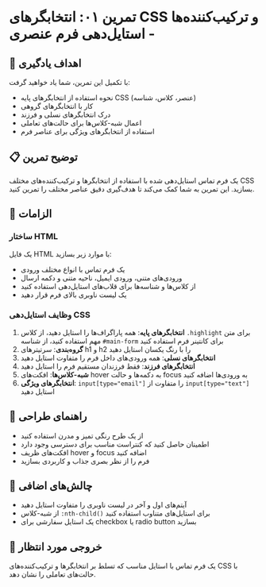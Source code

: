 # تمرین ۰۱: انتخابگرهای CSS و ترکیب‌کننده‌ها - استایل‌دهی فرم عنصری

## 🎯 اهداف یادگیری

با تکمیل این تمرین، شما یاد خواهید گرفت:

- نحوه استفاده از انتخابگرهای پایه CSS (عنصر، کلاس، شناسه)
- کار با انتخابگرهای گروهی
- درک انتخابگرهای نسلی و فرزند
- اعمال شبه-کلاس‌ها برای حالت‌های تعاملی
- استفاده از انتخابگرهای ویژگی برای عناصر فرم

## 📋 توضیح تمرین

یک فرم تماس استایل‌دهی شده با استفاده از انتخابگرها و ترکیب‌کننده‌های مختلف CSS بسازید. این تمرین به شما کمک می‌کند تا هدف‌گیری دقیق عناصر مختلف را تمرین کنید.

## 🔧 الزامات

### ساختار HTML

یک فایل HTML با موارد زیر بسازید:
- یک فرم تماس با انواع مختلف ورودی
- ورودی‌های متنی، ورودی ایمیل، ناحیه متنی و دکمه ارسال
- از کلاس‌ها و شناسه‌ها برای قلاب‌های استایل‌دهی استفاده کنید
- یک لیست ناوبری بالای فرم قرار دهید

### وظایف استایل‌دهی CSS

1. **انتخابگرهای پایه**: همه پاراگراف‌ها را استایل دهید، از کلاس `.highlight` برای متن مهم استفاده کنید، از شناسه `#main-form` برای کانتینر فرم استفاده کنید
2. **گروه‌بندی**: سرتیترهای h1 و h2 را با رنگ یکسان استایل دهید
3. **انتخابگرهای نسلی**: همه ورودی‌های داخل فرم را متفاوت استایل دهید
4. **انتخابگرهای فرزند**: فقط فرزندان مستقیم فرم را استایل دهید
5. **شبه-کلاس‌ها**: افکت‌های hover به دکمه‌ها و حالت focus به ورودی‌ها اضافه کنید
6. **انتخابگرهای ویژگی**: `input[type="email"]` را متفاوت از `input[type="text"]` استایل دهید

## 🎨 راهنمای طراحی

- از یک طرح رنگی تمیز و مدرن استفاده کنید
- اطمینان حاصل کنید که کنتراست مناسب برای دسترسی وجود دارد
- افکت‌های ظریف hover و focus اضافه کنید
- فرم را از نظر بصری جذاب و کاربردی بسازید

## 🚀 چالش‌های اضافی

- آیتم‌های اول و آخر در لیست ناوبری را متفاوت استایل دهید
- از شبه-کلاس `:nth-child()` برای استایل‌های متناوب استفاده کنید
- یک استایل سفارشی برای checkbox یا radio button بسازید

## 📝 خروجی مورد انتظار

یک فرم تماس با استایل مناسب که تسلط بر انتخابگرها و ترکیب‌کننده‌های CSS با حالت‌های تعاملی را نشان دهد.
